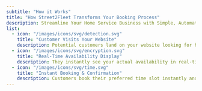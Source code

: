 ```yaml
---
subtitle: "How it Works"
title: "How Street2Fleet Transforms Your Booking Process"
description: Streamline Your Home Service Business with Simple, Automated Scheduling <br> That Converts Visitors Into Confirmed Appointments.
list:
  - icon: "/images/icons/svg/detection.svg"
    title: "Customer Visits Your Website"
    description: Potential customers land on your website looking for home services and want to schedule an appointment.
  - icon: "/images/icons/svg/encryption.svg"
    title: "Real-Time Availability Display"
    description: They instantly see your actual availability in real-time, no phone calls or waiting for callbacks required.
  - icon: "/images/icons/svg/time.svg"
    title: "Instant Booking & Confirmation"
    description: Customers book their preferred time slot instantly and receive automated text confirmations, all synced with your CRM.
---
```

